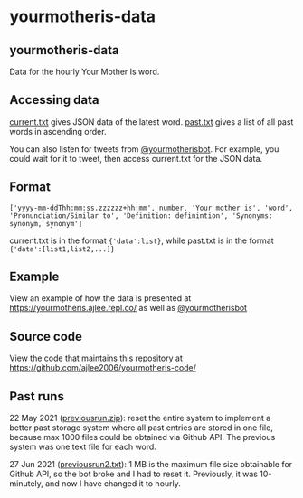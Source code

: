 # yourmotheris-data

## yourmotheris-data
Data for the hourly Your Mother Is word.

## Accessing data
[current.txt](https://raw.githubusercontent.com/ajlee2006/yourmotheris-data/main/current.txt) gives JSON data of the latest word. [past.txt](https://raw.githubusercontent.com/ajlee2006/yourmotheris-data/main/past.txt) gives a list of all past words in ascending order.
 
You can also listen for tweets from [@yourmotherisbot](https://twitter.com/yourmotherisbot). For example, you could wait for it to tweet, then access current.txt for the JSON data.

## Format
```
['yyyy-mm-ddThh:mm:ss.zzzzzz+hh:mm', number, 'Your mother is', 'word', 'Pronunciation/Similar to', 'Definition: definintion', 'Synonyms: synonym, synonym']
```

current.txt is in the format `{'data':list}`, while past.txt is in the format `{'data':[list1,list2,...]}`

## Example
View an example of how the data is presented at https://yourmotheris.ajlee.repl.co/ as well as [@yourmotherisbot](https://twitter.com/yourmotherisbot)

## Source code
View the code that maintains this repository at https://github.com/ajlee2006/yourmotheris-code/

## Past runs
22 May 2021 ([previousrun.zip](https://raw.githubusercontent.com/ajlee2006/yourmotheris-data/main/previousrun.zip)): reset the entire system to implement a better past storage system where all past entries are stored in one file, because max 1000 files could be obtained via Github API. The previous system was one text file for each word.

27 Jun 2021 ([previousrun2.txt](https://raw.githubusercontent.com/ajlee2006/yourmotheris-data/main/previousrun2.txt)): 1 MB is the maximum file size obtainable for Github API, so the bot broke and I had to reset it. Previously, it was 10-minutely, and now I have changed it to hourly.
